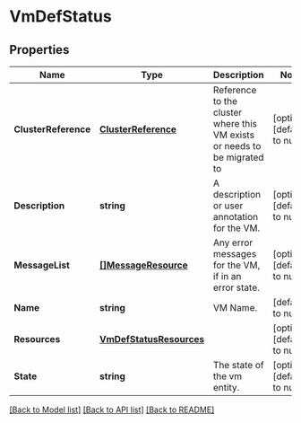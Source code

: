 # VmDefStatus

## Properties
Name | Type | Description | Notes
------------ | ------------- | ------------- | -------------
**ClusterReference** | [**ClusterReference**](cluster_reference.md) | Reference to the cluster where this VM exists or needs to be migrated to  | [optional] [default to null]
**Description** | **string** | A description or user annotation for the VM. | [optional] [default to null]
**MessageList** | [**[]MessageResource**](message_resource.md) | Any error messages for the VM, if in an error state. | [optional] [default to null]
**Name** | **string** | VM Name. | [default to null]
**Resources** | [**VmDefStatusResources**](vm_def_status_resources.md) |  | [optional] [default to null]
**State** | **string** | The state of the vm entity. | [optional] [default to null]

[[Back to Model list]](../README.md#documentation-for-models) [[Back to API list]](../README.md#documentation-for-api-endpoints) [[Back to README]](../README.md)


